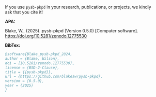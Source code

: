 If you use `pysb-pkpd` in your research, publications, or projects, we kindly ask that you cite it!

**APA:**

Blake, W., (2025). pysb-pkpd (Version 0.5.0) [Computer software]. https://doi.org/10.5281/zenodo.12775530

**BibTex:**

```bibtex
@software{Blake_pysb-pkpd_2024,
author = {Blake, Wilson},
doi = {10.5281/zenodo.12775530},
license = {BSD-2-Clause},
title = {{pysb-pkpd}},
url = {https://github.com/blakeaw/pysb-pkpd},
version = {0.5.0},
year = {2025}
}
```
